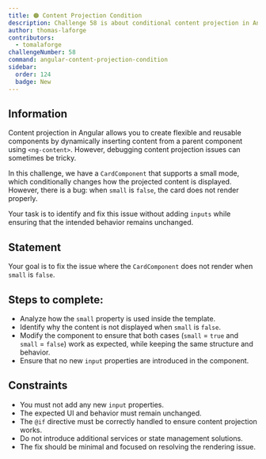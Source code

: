```yaml
---
title: 🟠 Content Projection Condition
description: Challenge 58 is about conditional content projection in Angular
author: thomas-laforge
contributors:
  - tomalaforge
challengeNumber: 58
command: angular-content-projection-condition
sidebar:
  order: 124
  badge: New
---
```


## Information

Content projection in Angular allows you to create flexible and reusable components by dynamically inserting content from a parent component using `<ng-content>`. However, debugging content projection issues can sometimes be tricky.

In this challenge, we have a `CardComponent` that supports a small mode, which conditionally changes how the projected content is displayed. However, there is a bug: when `small` is `false`, the card does not render properly.

Your task is to identify and fix this issue without adding `inputs` while ensuring that the intended behavior remains unchanged.

## Statement

Your goal is to fix the issue where the `CardComponent` does not render when `small` is `false`.

## Steps to complete:

- Analyze how the `small` property is used inside the template.
- Identify why the content is not displayed when `small` is `false`.
- Modify the component to ensure that both cases (`small` = `true` and `small` = `false`) work as expected, while keeping the same structure and behavior.
- Ensure that no new `input` properties are introduced in the component.

## Constraints

- You must not add any new `input` properties.
- The expected UI and behavior must remain unchanged.
- The `@if` directive must be correctly handled to ensure content projection works.
- Do not introduce additional services or state management solutions.
- The fix should be minimal and focused on resolving the rendering issue.
